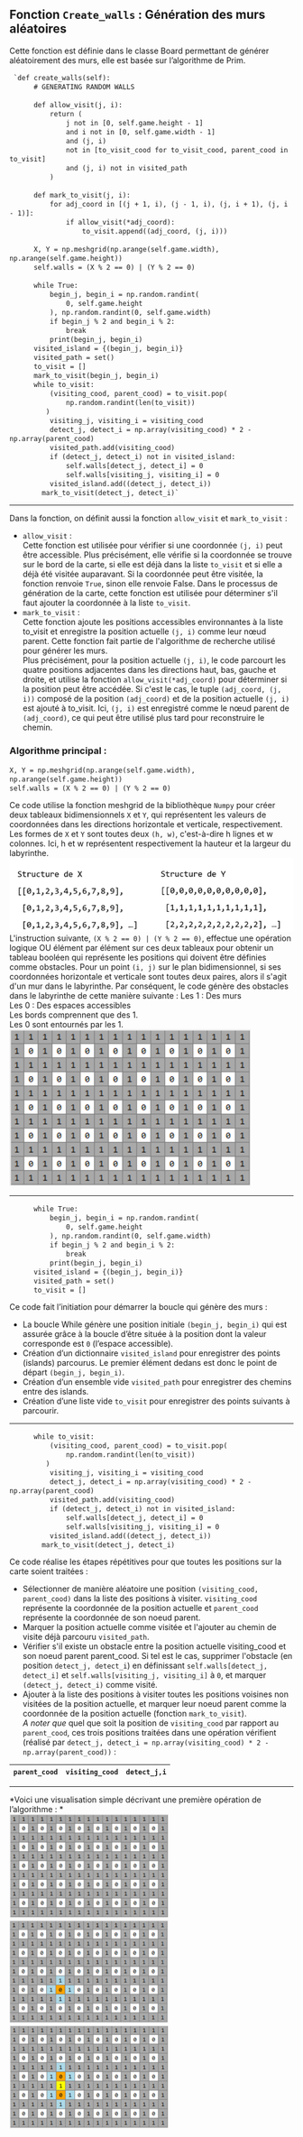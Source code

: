 ## Fonction `Create_walls` : Génération des murs aléatoires

Cette fonction est définie dans le classe Board permettant de générer aléatoirement des murs, elle est basée sur l’algorithme de Prim.  

     `def create_walls(self):
          # GENERATING RANDOM WALLS

          def allow_visit(j, i):
              return (
                  j not in [0, self.game.height - 1]
                  and i not in [0, self.game.width - 1]
                  and (j, i)
                  not in [to_visit_cood for to_visit_cood, parent_cood in to_visit]
                  and (j, i) not in visited_path
              )

          def mark_to_visit(j, i):
              for adj_coord in [(j + 1, i), (j - 1, i), (j, i + 1), (j, i - 1)]:
                  if allow_visit(*adj_coord):
                      to_visit.append((adj_coord, (j, i)))

          X, Y = np.meshgrid(np.arange(self.game.width), np.arange(self.game.height))
          self.walls = (X % 2 == 0) | (Y % 2 == 0)

          while True:
              begin_j, begin_i = np.random.randint(
                  0, self.game.height
              ), np.random.randint(0, self.game.width)
              if begin_j % 2 and begin_i % 2:
                  break
              print(begin_j, begin_i)
          visited_island = {(begin_j, begin_i)}
          visited_path = set()
          to_visit = []
          mark_to_visit(begin_j, begin_i)
          while to_visit:
              (visiting_cood, parent_cood) = to_visit.pop(
                  np.random.randint(len(to_visit))
             )
              visiting_j, visiting_i = visiting_cood
              detect_j, detect_i = np.array(visiting_cood) * 2 - np.array(parent_cood)
              visited_path.add(visiting_cood)
              if (detect_j, detect_i) not in visited_island:
                  self.walls[detect_j, detect_i] = 0
                  self.walls[visiting_j, visiting_i] = 0
              visited_island.add((detect_j, detect_i))
            mark_to_visit(detect_j, detect_i)`
            
***

Dans la fonction, on définit aussi la fonction `allow_visit` et `mark_to_visit` :
- `allow_visit` :   
Cette fonction est utilisée pour vérifier si une coordonnée `(j, i)` peut être accessible. Plus précisément, elle vérifie si la coordonnée se trouve sur le bord de la carte, si elle est déjà dans la liste `to_visit` et si elle a déjà été visitée auparavant. Si la coordonnée peut être visitée, la fonction renvoie `True`, sinon elle renvoie False. Dans le processus de génération de la carte, cette fonction est utilisée pour déterminer s'il faut ajouter la coordonnée à la liste `to_visit`.
- `mark_to_visit` :  
Cette fonction ajoute les positions accessibles environnantes à la liste to_visit et enregistre la position actuelle `(j, i)` comme leur nœud parent. Cette fonction fait partie de l'algorithme de recherche utilisé pour générer les murs.  
Plus précisément, pour la position actuelle `(j, i)`, le code parcourt les quatre positions adjacentes dans les directions haut, bas, gauche et droite, et utilise la fonction `allow_visit(*adj_coord)` pour déterminer si la position peut être accédée. Si c'est le cas, le tuple `(adj_coord, (j, i))` composé de la position `(adj_coord)` et de la position actuelle `(j, i)` est ajouté à to_visit. Ici, `(j, i)` est enregistré comme le nœud parent de `(adj_coord)`, ce qui peut être utilisé plus tard pour reconstruire le chemin.  

### Algorithme principal :  

    X, Y = np.meshgrid(np.arange(self.game.width), np.arange(self.game.height))
    self.walls = (X % 2 == 0) | (Y % 2 == 0)
    
Ce code utilise la fonction meshgrid de la bibliothèque `Numpy` pour créer deux tableaux bidimensionnels `X` et `Y`, qui représentent les valeurs de coordonnées dans les directions horizontale et verticale, respectivement. Les formes de `X` et `Y` sont toutes deux `(h, w)`, c'est-à-dire h lignes et w colonnes. Ici, h et w représentent respectivement la hauteur et la largeur du labyrinthe.
![Example de la structure de X et Y](img/image001.png)  
L'instruction suivante, `(X % 2 == 0) | (Y % 2 == 0)`, effectue une opération logique OU élément par élément sur ces deux tableaux pour obtenir un tableau booléen qui représente les positions qui doivent être définies comme obstacles. Pour un point `(i, j)` sur le plan bidimensionnel, si ses coordonnées horizontale et verticale sont toutes deux paires, alors il s'agit d'un mur dans le labyrinthe. Par conséquent, le code génère des obstacles dans le labyrinthe de cette manière suivante :
Les 1 : Des murs  
Les 0 : Des espaces accessibles  
Les bords comprennent que des 1.  
Les 0 sont entournés par les 1.     
![labryinthe généré](img/image010.png)  

***

          while True:
              begin_j, begin_i = np.random.randint(
                  0, self.game.height
              ), np.random.randint(0, self.game.width)
              if begin_j % 2 and begin_i % 2:
                  break
              print(begin_j, begin_i)
          visited_island = {(begin_j, begin_i)}
          visited_path = set()
          to_visit = []  
          
Ce code fait l’initiation pour démarrer la boucle qui génère des murs :  
- La boucle While génère une position initiale `(begin_j, begin_i)` qui est assurée grâce à la boucle d’être située à la position dont la valeur corresponde est `0` (l’espace accessible).  
- Création d’un dictionnaire `visited_island` pour enregistrer des points (islands) parcourus. Le premier élément dedans est donc le point de départ `(begin_j, begin_i)`.  
- Création d’un ensemble vide `visited_path` pour enregistrer des chemins entre des islands.  
- Création d’une liste vide `to_visit` pour enregistrer des points suivants à parcourir.   

***

          while to_visit:
              (visiting_cood, parent_cood) = to_visit.pop(
                  np.random.randint(len(to_visit))
             )
              visiting_j, visiting_i = visiting_cood
              detect_j, detect_i = np.array(visiting_cood) * 2 - np.array(parent_cood)
              visited_path.add(visiting_cood)
              if (detect_j, detect_i) not in visited_island:
                  self.walls[detect_j, detect_i] = 0
                  self.walls[visiting_j, visiting_i] = 0
              visited_island.add((detect_j, detect_i))
            mark_to_visit(detect_j, detect_i)  
    
Ce code réalise les étapes répétitives pour que toutes les positions sur la carte soient traitées :  
- Sélectionner de manière aléatoire une position `(visiting_cood, parent_cood)` dans la liste des positions à visiter. `visiting_cood` représente la coordonnée de la position actuelle et `parent_cood` représente la coordonnée de son noeud parent.  
- Marquer la position actuelle comme visitée et l'ajouter au chemin de visite déjà parcouru `visited_path`.  
- Vérifier s'il existe un obstacle entre la position actuelle visiting_cood et son noeud parent parent_cood. Si tel est le cas, supprimer l'obstacle (en position `detect_j, detect_i`) en définissant `self.walls[detect_j, detect_i]` et `self.walls[visiting_j, visiting_i]` à `0`, et marquer `(detect_j, detect_i)` comme visité.  
- Ajouter à la liste des positions à visiter toutes les positions voisines non visitées de la position actuelle, et marquer leur noeud parent comme la coordonnée de la position actuelle (fonction `mark_to_visit`).  
*A noter que* quel que soit la position de `visiting_cood` par rapport au `parent_cood`, ces trois positions traitées dans une opération vérifient (réalisé par `detect_j, detect_i = np.array(visiting_cood) * 2 - np.array(parent_cood))` :   

| `parent_cood` | `visiting_cood` | `detect_j,i` |   
|     :----:    |      :----:     |    :----:    |   

***

*Voici une visualisation simple décrivant une première opération de l’algorithme : *  
<img src="img/image011.png" alt="étape1" width="282" height="184">
<img src="img/image014.png" alt="étape2" width="282" height="184">
<img src="img/image017.png" alt="étape3" width="282" height="184">

          


